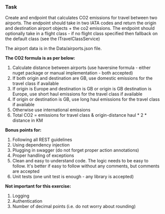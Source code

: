 ### **Task**

Create and endpoint that calculates CO2 emissions for travel between two airports. The endpoint should take in two IATA codes and return the origin and destination 
airport objects + the co2 emissions. 
The endpoint should optionally take in a flight class - if no flight class specified then fallback on the default class (see the ITravelClassService)

The airport data is in the Data/airports.json file.

**The CO2 formula is as per below:**  
1. Calculate distance between airports (use haversine formula - either nuget package or manual implementation - both accepted) 
2. If both origin and destination are GB, use domestic emissions for the travel class if available
3. If origin is Europe and destination is GB or origin is GB destination is Europe, use short haul emissions for the travel class if available
4. If origin or destination is GB, use long haul emissions for the travel class if available
5. Otherwise use international emissions
6. Total CO2 = emissions for travel class & origin-distance haul * 2 * distance in KM

**Bonus points for:**
1. Following all REST guidelines
2. Using dependency injection
3. Plugging in swagger (do not forget proper action annotations)
4. Proper handling of exceptions
5. Clean and easy to understand code. The logic needs to be easy to follow. It's better if easy to follow without any comments, but comments are accepted
6. Unit tests (one unit test is enough - any library is accepted)

**Not important for this exercise:**
1. Logging
2. Authentication
3. Number of decimal points (i.e. do not worry about rounding)
